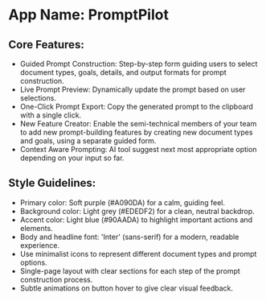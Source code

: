 # **App Name**: PromptPilot

## Core Features:

- Guided Prompt Construction: Step-by-step form guiding users to select document types, goals, details, and output formats for prompt construction.
- Live Prompt Preview: Dynamically update the prompt based on user selections.
- One-Click Prompt Export: Copy the generated prompt to the clipboard with a single click.
- New Feature Creator: Enable the semi-technical members of your team to add new prompt-building features by creating new document types and goals, using a separate guided form.
- Context Aware Prompting: AI tool suggest next most appropriate option depending on your input so far.

## Style Guidelines:

- Primary color: Soft purple (#A090DA) for a calm, guiding feel.
- Background color: Light grey (#EDEDF2) for a clean, neutral backdrop.
- Accent color: Light blue (#90AADA) to highlight important actions and elements.
- Body and headline font: 'Inter' (sans-serif) for a modern, readable experience.
- Use minimalist icons to represent different document types and prompt options.
- Single-page layout with clear sections for each step of the prompt construction process.
- Subtle animations on button hover to give clear visual feedback. 